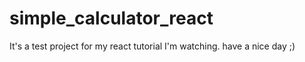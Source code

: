 # simple_calculator_react
It's a test project for my react tutorial I'm watching.
have a nice day ;)
